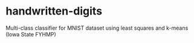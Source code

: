 # handwritten-digits
Multi-class classifier for MNIST dataset using least squares and k-means (Iowa State FYHMP)
